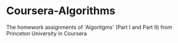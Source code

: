 # Coursera-Algorithms
The homework assignments of 'Algoritgms' (Part I and Part II) from Princeton University in Coursera
